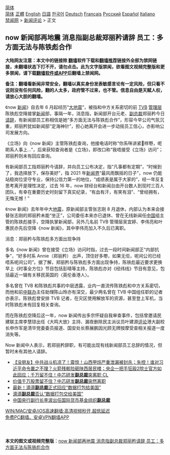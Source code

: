  <!-- 面包屑导航 --> <div class="breadcrumb"><!-- GTranslate: https://gtranslate.io/ -->  <div class="switcher notranslate">  <div class="selected">  <a href="#" onclick="return false;"> 简体</a>  </div>  <div class="option">  <a href="https://www.bannedbook.org" onclick="doGTranslate('zh-CN|zh-CN');jQuery('div.switcher div.selected a').html(jQuery(this).html());return false;" title="简体中文" class="nturl selected"> 简体</a>  <a href="https://www.bannedbook.org/zh-tw/" onclick="doGTranslate('zh-CN|zh-TW');jQuery('div.switcher div.selected a').html(jQuery(this).html());return false;" title="繁體中文" class="nturl"> 正體</a>  <a href="https://www.bannedbook.org/en/" onclick="doGTranslate('zh-CN|en');jQuery('div.switcher div.selected a').html(jQuery(this).html());return false;" title="English" class="nturl"> English</a>  <a href="https://www.bannedbook.org/ja/" onclick="doGTranslate('zh-CN|ja');jQuery('div.switcher div.selected a').html(jQuery(this).html());return false;" title="日本語" class="nturl"> 日語</a>  <a href="https://www.bannedbook.org/ko/" onclick="doGTranslate('zh-CN|ko');jQuery('div.switcher div.selected a').html(jQuery(this).html());return false;" title="한국어" class="nturl"> 한국어</a>  <a href="https://www.bannedbook.org/de/" onclick="doGTranslate('zh-CN|de');jQuery('div.switcher div.selected a').html(jQuery(this).html());return false;" title="Deutsch" class="nturl"> Deutsch</a>  <a href="https://www.bannedbook.org/fr/" onclick="doGTranslate('zh-CN|fr');jQuery('div.switcher div.selected a').html(jQuery(this).html());return false;" title="Français" class="nturl"> Français</a>  <a href="https://www.bannedbook.org/ru/" onclick="doGTranslate('zh-CN|ru');jQuery('div.switcher div.selected a').html(jQuery(this).html());return false;" title="Русский" class="nturl"> Русский</a>  <a href="https://www.bannedbook.org/es/" onclick="doGTranslate('zh-CN|es');jQuery('div.switcher div.selected a').html(jQuery(this).html());return false;" title="Español" class="nturl"> Español</a>  <a href="https://www.bannedbook.org/it/" onclick="doGTranslate('zh-CN|it');jQuery('div.switcher div.selected a').html(jQuery(this).html());return false;" title="Italiano" class="nturl"> Italiano</a>  </div>  </div>      <div class='breadcrumb-sub'><!-- Breadcrumb NavXT 6.3.0 --> <a href="https://www.bannedbook.org/" class="home">禁闻网</a> &gt; <a href="https://www.bannedbook.org/bnews/comments/" class="category">新闻评论</a> &gt; 正文</div></div><h2>now 新闻部再地震 消息指副总裁郑丽矜请辞 员工：多方面无法与陈铁彪合作</h2> <p class="notice"><b>大陆网友注意：本文中的链接除 <a href="https://github.com/bannedbook/fanqiang" >翻墙</a>软件下载和<a href="https://github.com/killgcd/justmysocks/blob/master/README.md">翻墙推荐</a>链接外全部为禁网链接，未翻墙状态下打不开，请勿点击。此为文字版禁闻，欲看图文视频完整版和更多禁闻，请下载<a href="https://github.com/bannedbook/fanqiang">翻墙软件或APP</a>后翻墙上禁闻网。</p><p>备注：翻墙看新闻非常安全，翻墙以真实身份发表敏感言论有一定风险，但只看不说则没有任何风险，翻的人太多，政府管不过来，也不管。信息自由是天赋人权，请放心大胆的翻墙。</b></p>  <div class="entry">  <p>《now <span class='wp_keywordlink_affiliate'><a href="https://www.bannedbook.org/" title="新闻">新闻</a></span>》自去年 6 月起经历“<a href="https://www.bannedbook.org/bnews/tag/%E5%A4%A7%E5%9C%B0%E9%9C%87/" class="st_tag internal_tag" rel="tag" title="标签 大地震 下的日志">大地震</a>”，被指和中方关系密切的前 <a href="https://www.bannedbook.org/bnews/tag/tvb/" class="st_tag internal_tag" rel="tag" title="标签 TVB 下的日志">TVB</a> <a href="https://www.bannedbook.org/bnews/tag/%E7%AE%A1%E7%90%86%E5%B1%82/" class="st_tag internal_tag" rel="tag" title="标签 管理层 下的日志">管理层</a>陈铁彪空降接掌<a href="https://www.bannedbook.org/bnews/tag/%E6%96%B0%E9%97%BB/" class="st_tag internal_tag" rel="tag" title="标签 新闻 下的日志">新闻</a>部，事隔一年，消息指，新闻部开台元老、<a href="https://www.bannedbook.org/bnews/tag/%E5%89%AF%E6%80%BB%E8%A3%81/" class="st_tag internal_tag" rel="tag" title="标签 副总裁 下的日志">副总裁</a>郑丽矜今日<a href="https://www.bannedbook.org/bnews/tag/%E8%AF%B7%E8%BE%9E/" class="st_tag internal_tag" rel="tag" title="标签 请辞 下的日志">请辞</a>，有新闻部员工称相信是她“多方面无法与陈铁彪合作”，形容今早公司气氛沉重，郑丽矜犹如新闻部“定海神针”，担心她离开会进一步动摇员工信心，亦影响公司发展方向。</p> <p>《立场》向《now 新闻》主管陈铁彪查询，他接电话时称“你系咪讲紧𠮶样嘢，呢啲系人事上…”，后来获知查询者是《立场》，即改口称“我唔接受《立场》访问”；郑丽矜则未有回应查询。</p>  <p>有新闻部员工指郑丽矜今请辞，并向员工公布决定，指“凡事都有定期”，“时候到了，我选择放下，保存美好”，指 2021 年<span class='wp_keywordlink'><a href="https://www.bannedbook.org/forum2/topic805.html" title="新闻与官场的内幕故事：新闻界" target="_blank">新闻界</a></span>“最风雨飘摇的日子”，now 仍能站稳岗位坚守专业，保持公信力第一的地位，“成绩表是属于大家的”，经一年反复思考离开是理性决定，过去 16 年，now 财经台和新闻台由开台数人到现时三百人团队，有幸在重要历史时刻留下真实纪录，“有血有汗，有笑有泪”、“曾经拥有，无悔无憾！”</p> <p>《now 新闻》去年年中大<a href="https://www.bannedbook.org/bnews/tag/%e5%9c%b0%e9%9c%87/" class="st_tag internal_tag" rel="tag" title="标签 地震 下的日志">地震</a>，原新闻部主管张志刚 8 月退休，内部认为本来会接替张志刚的郑丽矜未能“坐正”，公司委任本来亦已退休、曾在无线新闻任<span class='wp_keywordlink_affiliate'><a href="https://www.bannedbook.org/" title="中国" target="_blank">中国</a></span>组主管的陈铁彪接手，空降执掌新闻部，另外几名前 TVB 管理层吴宜婷、李伟亮和叶惠民亦先后空降《now 新闻》，其中李伟亮加入不久后已离职。</p>  <p>消息：郑丽矜与陈铁彪多方面出现争持</p> <p>多名《now 新闻》曾在接受《立场》访问时指，过去一段时间新闻部正“内部抗争”，“好多时系 Annie（郑丽矜） 出声，顶住好多嘢，如果无佢，呢间公司已经唔系呢间公司”。据了解，郑丽矜与陈铁彪多方面出现争持，陈铁彪最近要求更换早上《时事全方位》节目包括彭晴等主持，陈铁彪亦对《经纬线》节目有意见，包括最近一辑有关移民英国的〈英伦香港人〉。</p>  <p>多名曾在 TVB 和陈铁彪共事的中层透露，业内一直流传陈铁彪和中方关系密切，而他和前<a href="https://www.bannedbook.org/bnews/tag/%e4%b8%ad%e8%81%94%e5%8a%9e/" class="st_tag internal_tag" rel="tag" title="标签 中联办 下的日志">中联办</a>主任助理陈山玲亦有深交，最少两名曾在 TVB 中国组任职的记者亦表示，陈铁彪曾安排 TVB 记者，在灾区使用解放军的资源，甚至登上军机，当时陈铁彪未有回复相关查询。</p> <p>而在陈铁彪空降后这一年，now 新闻传出多宗怀疑自我审查事件，包括曾邀请民建联主席李慧琼出任《大鸣大放》主持、漏夜删除民主派议员叶建源<span class='wp_keywordlink_affiliate'><a href="https://www.bannedbook.org/bnews/comments/" title="新闻评论" target="_blank">评论</a></span>港大副校长申作军是清华党委委员报道、国安处长蔡展鹏因光顾无牌按摩受查相关报道一度消失等。</p>  <p>Now 新闻中人表示，若郑丽矜辞职，有可能出现有线新闻部员工总辞的情况，但暂时未有其他人请辞。</p> <ul class='op-related-articles' title='相关阅读'> <li><a href='https://www.bannedbook.org/bnews/bannedvideo/20210706/1581172.html' target='_blank'>【没朋友】中共战斗机凉了！震惊！山西甲烷严重泄漏被封杀；失控！谁对习近平命令置之不理？火箭残骸险砸陕西居民楼；央企一把手狂殴2院士官方如此回应；千万留不住！中芯研发<b>副总裁</b>突离职 CL</a></li> <li><a href='https://www.bannedbook.org/bnews/finance/20210705/1580495.html' target='_blank'>价值千万股票留不住？中芯研发<b>副总裁</b>突然离职</a></li> <li><a href='https://www.bannedbook.org/bnews/cnnews/20210704/1580010.html' target='_blank'>最新！滴滴<b>副总裁</b>正式回应“数据打包给美国”</a></li> <li><a href='https://www.bannedbook.org/bnews/baitai/20210703/1579763.html' target='_blank'>滴滴<b>副总裁</b>否认“数据打包交给美国”</a></li> <li><a href='https://www.bannedbook.org/bnews/baitai/20210629/1576701.html' target='_blank'>中国央行副行长李波出任国际货币基金组织<b>副总裁</b></a></li> </ul> <p class="texttj"> <a href="https://github.com/bannedbook/fanqiang/wiki/V2ray%E6%9C%BA%E5%9C%BA" target="_blank">WIN/MAC/安卓/iOS高速翻墙:高清视频秒开,超低延迟</a><br/> <a href="https://github.com/bannedbook/fanqiang/wiki/%E7%A6%81%E9%97%BB%E7%BD%91%E5%AE%89%E5%8D%93%E7%BF%BB%E5%A2%99%E6%96%B0%E9%97%BBAPP" target="_blank">免费PC翻墙、安卓VPN翻墙APP</a></p><p> </p><a name='sharetosocial'></a>  <div style="margin-bottom:5px;padding-bottom:5px;clear:both"> <div id="archive-pix-1" class="banner-ads"> <!-- AuctionX Display platform tag START --> <div id="26318x728x90x621x_ADSLOT2" clicktrack="%%CLICK_URL_ESC%%"></div> <!-- AuctionX Display platform tag END --> </div> <div id="archive-pix-2" class="banner-ads"> <!-- AuctionX Display platform tag START --> <div id="26315x300x250x621x_ADSLOT2" clicktrack="%%CLICK_URL_ESC%%"></div> <!-- AuctionX Display platform tag END --> </div> </div>  <div id="archive-pix-1" class="banner-ads"> <!-- AuctionX Display platform tag START --> <div id="26318x728x90x621x_ADSLOT3" clicktrack="%%CLICK_URL_ESC%%"></div> <!-- AuctionX Display platform tag END --> </div> <div><b>本文的图文或视频完整版</b>：<a href='https://www.bannedbook.org/bnews/comments/20210719/1590028.html'>now 新闻部再地震 消息指副总裁郑丽矜请辞 员工：多方面无法与陈铁彪合作</a></div>  </div><!--END ENTRY--> 